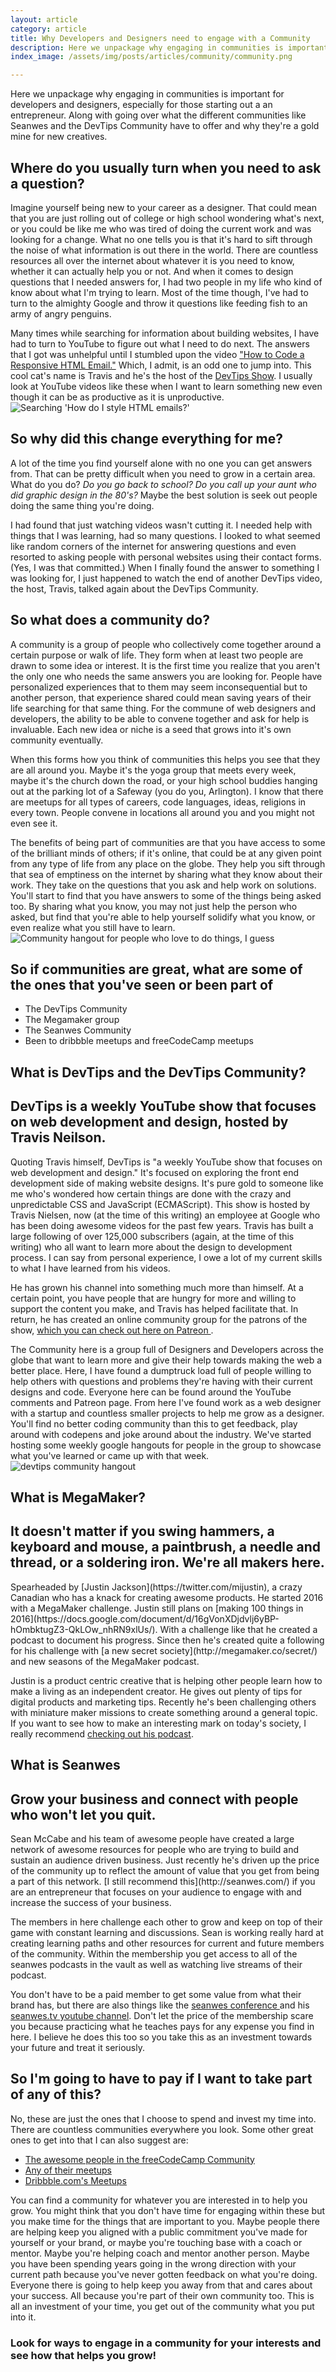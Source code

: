```yaml
---
layout: article
category: article
title: Why Developers and Designers need to engage with a Community
description: Here we unpackage why engaging in communities is important for developers and designers, especially for those starting out a an entrepreneur. Along with going over what the different communities like Seanwes and the DevTips Community have to offer and why they're a gold mine for new creatives.
index_image: /assets/img/posts/articles/community/community.png

---
```

Here we unpackage why engaging in communities is important for developers and designers, especially for those starting out a an entrepreneur. Along with going over what the different communities like Seanwes and the DevTips Community have to offer and why they're a gold mine for new creatives.

## Where do you usually turn when you need to ask a question?
Imagine yourself being new to your career as a designer. That could mean that you are just rolling out of college or high school wondering what's next, or you could be like me who was tired of doing the current work and was looking for a change. What no one tells you is that it's hard to sift through the noise of what information is out there in the world. There are countless resources all over the internet about whatever it is you need to know, whether it can actually help you or not. And when it comes to design questions that I needed answers for, I had two people in my life who kind of know about what I'm trying to learn. Most of the time though, I've had to turn to the almighty Google and throw it questions like feeding fish to an army of angry penguins.

Many times while searching for information about building websites, I have had to turn to YouTube to figure out what I need to do next. The answers that I got was unhelpful until I stumbled upon the video ["How to Code a Responsive HTML Email."](https://www.youtube.com/watch?v=XnWIperMy08) Which, I admit, is an odd one to jump into. This cool cat's name is Travis and he's the host of the [DevTips Show](http://devtipsshow.com/). I usually look at YouTube videos like these when I want to learn something new even though it can be as productive as it is unproductive.
![Searching 'How do I style HTML emails?']({{site.baseurl}}/assets/img/post-devtips/htmlEmails.png)

## So why did this change everything for me?
A lot of the time you find yourself alone with no one you can get answers from. That can be pretty difficult when you need to grow in a certain area. What do you do? _Do you go back to school? Do you call up your aunt who did graphic design in the 80's?_ Maybe the best solution is seek out people doing the same thing you're doing.

I had found that just watching videos wasn't cutting it. I needed help with things that I was learning, had so many questions. I looked to what seemed like random corners of the internet for answering questions and even resorted to asking people with personal websites using their contact forms. (Yes, I was that committed.) When I finally found the answer to something I was looking for, I just happened to watch the end of another DevTips video, the host, Travis, talked again about the DevTips Community.

## So what does a community do?

A community is a group of people who collectively come together around a certain purpose or walk of life. They form when at least two people are drawn to some idea or interest. It is the first time you realize that you aren't the only one who needs  the same answers you are looking for. People have personalized experiences that to them may seem inconsequential but to another person, that experience shared could mean saving years of their life searching for that same thing. For the commune of web designers and developers, the ability to be able to convene together and ask for help is invaluable. Each new idea or niche is a seed that grows into it's own community eventually.

When this forms how you think of communities this helps you see that they are all around you. Maybe it's the yoga group that meets every week, maybe it's the church down the road, or your high school buddies hanging out at the parking lot of a Safeway (you do you, Arlington). I know that there are meetups for all types of careers, code languages, ideas, religions in every town. People convene in locations all around you and you might not even see it.

The benefits of being part of communities are that you have access to some of the brilliant minds of others; if it's online, that could be at any given point from any type of life from any place on the globe. They help you sift through that sea of emptiness on the internet by sharing what they know about their work. They take on the questions that you ask and help work on solutions. You'll start to find that you have answers to some of the things being asked too. By sharing what you know, you may not just help the person who asked, but find that you're able to help yourself solidify what you know, or even realize what you still have to learn.
![Community hangout for people who love to do things, I guess]({{site.baseurl}}/assets/img/post-devtips/community.jpg)

## So if communities are great, what are some of the ones that you've seen or been part of
* The DevTips Community
* The Megamaker group
* The Seanwes Community
* Been to dribbble meetups and freeCodeCamp meetups


## What is DevTips and the DevTips Community?
<div class="callout"><h2>DevTips is a weekly YouTube show that focuses on web development and design, hosted by Travis Neilson.</h2></div>
Quoting Travis himself, DevTips is "a weekly YouTube show that focuses on web development and design." It's focused on exploring the front end development side of making website designs. It's pure gold to someone like me who's wondered how certain things are done with the crazy and unpredictable CSS and JavaScript (ECMAScript). This show is hosted by Travis Nielsen, now (at the time of this writing) an employee at Google who has been doing awesome videos for the past few years. Travis has built a large following of over 125,000 subscribers (again, at the time of this writing) who all want to learn more about the design to development process. I can say from personal experience, I owe a lot of my current skills to what I have learned from his videos.

He has grown his channel into something much more than himself. At a certain point, you have people that are hungry for more and willing to support the content you make, and Travis has helped facilitate that. In return, he has created an online community group for the patrons of the show, [which you can check out here on Patreon ](http://www.patreon.com/devtips).

The Community here is a group full of Designers and Developers across the globe that want to learn more and give their help towards making the web a better place. Here, I have found a dumptruck load full of people willing to help others with questions and problems they're having with their current designs and code. Everyone here can be found around the YouTube comments and Patreon page. From here I've found work as a web designer with a startup and countless smaller projects to help me grow as a designer. You'll find no better coding community than this to get feedback, play around with codepens and joke around about the industry. We've started hosting some weekly google hangouts for people in the group to showcase what you've learned or came up with that week.
![devtips community hangout]({{site.baseurl}}/assets/img/post-devtips/hangout.png)

## What is MegaMaker?
<div class="callout megamaker"><h2>It doesn't matter if you swing hammers, a keyboard and mouse, a paintbrush, a needle and thread, or a soldering iron. We're all makers here.</h2></div>
Spearheaded by [Justin Jackson](https://twitter.com/mijustin), a crazy Canadian who has a knack for creating awesome products. He started 2016 with a MegaMaker challenge. Justin still plans on [making 100 things in 2016](https://docs.google.com/document/d/16gVonXDjdvlj6yBP-hOmbktugZ3-QkLOw_nhRN9xlUs/). With a challenge like that he created a podcast to document his progress. Since then he's created quite a following for his challenge with [a new secret society](http://megamaker.co/secret/) and new seasons of the MegaMaker podcast.

Justin is a product centric creative that is helping other people learn how to make a living as an independent creator. He gives out plenty of tips for digital products and marketing tips. Recently he's been challenging others with miniature maker missions to create something around a general topic. If you want to see how to make an interesting mark on today's society, I really recommend [checking out his podcast](https://megamaker.simplecast.fm/episodes/24177-life-is-better-when-you-make-stuff).

## What is Seanwes
<div class="callout seanwes"><h2>Grow your business and connect with people who won't let you quit.</h2></div>
Sean McCabe and his team of awesome people have created a large network of awesome resources for people who are trying to build and sustain an audience driven business. Just recently he's driven up the price of the community up to reflect the amount of value that you get from being a part of this network. [I still recommend this](http://seanwes.com/) if you are an entrepreneur that focuses on your audience to engage with and increase the success of your business.

The members in here challenge each other to grow and keep on top of their game with constant learning and discussions. Sean is working really hard at creating learning paths and other resources for current and future members of the community. Within the membership you get access to all of the seanwes podcasts in the vault as well as watching live streams of their podcast.

You don't have to be a paid member to get some value from what their brand has, but there are also things like the [seanwes conference ](http://seanwes.com/conference/)and his [seanwes.tv youtube channel](https://www.youtube.com/user/seanwestv). Don't let the price of the membership scare you because practicing what he teaches pays for any expense you find in here. I believe he does this too so you take this as an investment towards your future and treat it seriously.

## So I'm going to have to pay if I want to take part of any of this?

No, these are just the ones that I choose to spend and invest my time into. There are countless communities everywhere you look. Some other great ones to get into that I can also suggest are:

* [The awesome people in the freeCodeCamp Community](http://forum.freecodecamp.com/)
* [Any of their meetups](https://medium.freecodecamp.com/free-code-camp-now-has-local-groups-1e0b58bae363#.fxunadgff)
* [Dribbble.com's Meetups](https://dribbble.com/meetups)

You can find a community for whatever you are interested in to help you grow. You might think that you don't have time for engaging within these but you make time for the things that are important to you. Maybe people there are helping keep you aligned with a public commitment you've made for yourself or your brand, or maybe you're touching base with a coach or mentor. Maybe you're helping coach and mentor another person. Maybe you have been spending years going in the wrong direction with your current path because you've never gotten feedback on what you're doing. Everyone there is going to help keep you away from that and cares about your success. All because you're part of their own community too. This is all an investment of your time, you get out of the community what you put into it.  

### Look for ways to engage in a community for your interests and see how that helps you grow!
